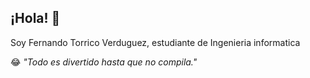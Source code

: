 ## ¡Hola! 👋
Soy Fernando Torrico Verduguez,
estudiante de Ingenieria informatica

😂 *"Todo es divertido hasta que no compila."*
